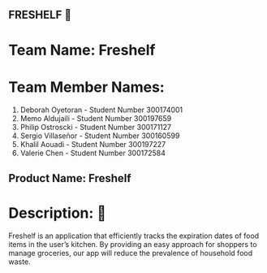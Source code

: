 ## FRESHELF :herb:

# Team Name: Freshelf

# Team Member Names:
1. Deborah Oyetoran - Student Number 300174001
2. Memo Aldujaili - Student Number 300197659
3. Philip Ostroscki - Student Number 300171127
4. Sergio Villaseñor - Student Number 300160599
5. Khalil Aouadi - Student Number 300197227
6. Valerie Chen - Student Number 300172584


## Product Name: Freshelf

# Description: :page_facing_up:
Freshelf is an application that efficiently tracks the expiration dates of food items in the user’s kitchen. By providing an easy approach for shoppers to manage groceries, our app will reduce the prevalence of household food waste. 
